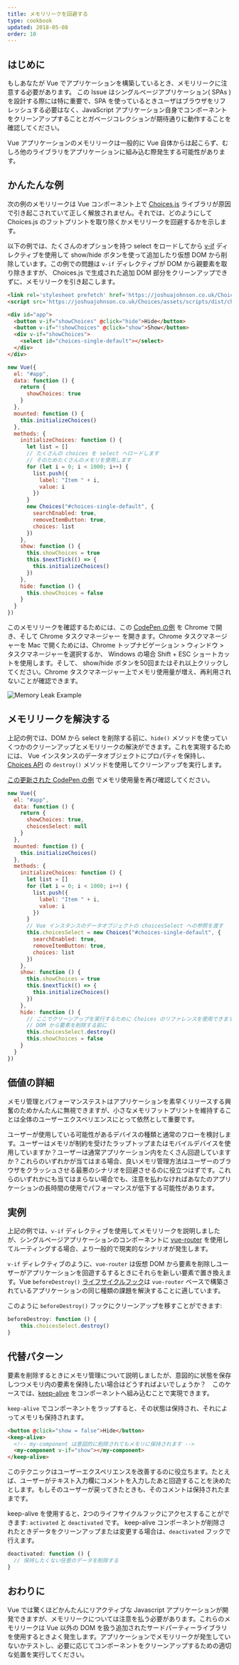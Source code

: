 ```yaml
---
title: メモリリークを回避する
type: cookbook
updated: 2018-05-08
order: 10
---
```

## はじめに

もしあなたが Vue でアプリケーションを構築しているとき、メモリリークに注意する必要があります。 この Issue はシングルページアプリケーション( SPAs )を設計する際には特に重要で、SPA を使っているときユーザはブラウザをリフレッシュする必要はなく、JavaScript アプリケーション自身でコンポーネントをクリーンアップすることとガベージコレクションが期待通りに動作することを確認してください。  

Vue アプリケーションのメモリリークは一般的に Vue 自体からは起こらず、むしろ他のライブラリをアプリケーションに組み込む際発生する可能性があります。

## かんたんな例

次の例のメモリリークは Vue コンポーネント上で [Choices.js](https://github.com/jshjohnson/Choices) ライブラリが原因で引き起こされていて正しく解放されません。それでは、どのようにして Choices.js のフットプリントを取り除くかメモリリークを回避するかを示します。

以下の例では、たくさんのオプションを持つ select をロードしてから [v-if](/v2/guide/conditional.html) ディレクティブを使用して show/hide ボタンを使って追加したり仮想 DOM から削除しています。この例での問題は `v-if` ディレクティブが DOM から親要素を取り除きますが、 Choices.js で生成された追加 DOM 部分をクリーンアップできずに、メモリリークを引き起こします。   

```html
<link rel='stylesheet prefetch' href='https://joshuajohnson.co.uk/Choices/assets/styles/css/choices.min.css?version=3.0.3'>
<script src='https://joshuajohnson.co.uk/Choices/assets/scripts/dist/choices.min.js?version=3.0.3'></script>

<div id="app">
  <button v-if="showChoices" @click="hide">Hide</button>
  <button v-if="!showChoices" @click="show">Show</button>
  <div v-if="showChoices">
    <select id="choices-single-default"></select>
  </div>
</div>
```
```js
new Vue({
  el: "#app",
  data: function () {
    return {
      showChoices: true
    }
  },
  mounted: function () {
    this.initializeChoices()
  },
  methods: {
    initializeChoices: function () {
      let list = []
      // たくさんの choices を select へロードします
      // そのためたくさんのメモリを使用します
      for (let i = 0; i < 1000; i++) {
        list.push({
          label: "Item " + i,
          value: i
        })
      }
      new Choices("#choices-single-default", {
        searchEnabled: true,
        removeItemButton: true,
        choices: list
      })
    },
    show: function () {
      this.showChoices = true
      this.$nextTick(() => {
        this.initializeChoices()
      })
    },
    hide: function () {
      this.showChoices = false
    }
  }
})
```
このメモリリークを確認するためには、この [CodePen の例](https://codepen.io/freeman-g/pen/qobpxo) を Chrome で開き、そして Chrome タスクマネージャー を開きます。Chrome タスクマネージャーを Mac で開くためには、Chrome トップナビゲーション > ウィンドウ > タスクマネージャーを選択するか、 Windows の場合 Shift + ESC ショートカットを使用します。そして、 show/hide ボタンを50回またはそれ以上クリックしてください。Chrome タスクマネージャー上でメモリ使用量が増え、再利用されないことが確認できます。

![Memory Leak Example](/images/memory-leak-example.png)

## メモリリークを解決する

上記の例では、DOM から select を削除する前に、`hide()` メソッドを使っていくつかのクリーンアップとメモリリークの解決ができます。これを実現するためには、 Vue インスタンスのデータオブジェクトにプロパティを保持し、 [Choices API](https://github.com/jshjohnson/Choices)  の `destroy()` メソッドを使用してクリーンアップを実行します。

[この更新された CodePen の例](https://codepen.io/freeman-g/pen/mxWMor) でメモリ使用量を再び確認してください。

```js
new Vue({
  el: "#app",
  data: function () {
    return {
      showChoices: true,
      choicesSelect: null
    }
  },
  mounted: function () {
    this.initializeChoices()
  },
  methods: {
    initializeChoices: function () {
      let list = []
      for (let i = 0; i < 1000; i++) {
        list.push({
          label: "Item " + i,
          value: i
        })
      }
      // Vue インスタンスのデータオブジェクトの choicesSelect への参照を渡す
      this.choicesSelect = new Choices("#choices-single-default", {
        searchEnabled: true,
        removeItemButton: true,
        choices: list
      })
    },
    show: function () {
      this.showChoices = true
      this.$nextTick(() => {
        this.initializeChoices()
      })
    },
    hide: function () {
      // ここでクリーンアップを実行するために Choices のリファレンスを使用できます
      // DOM から要素を削除する前に
      this.choicesSelect.destroy()
      this.showChoices = false
    }
  }
})
```

## 価値の詳細

メモリ管理とパフォーマンステストはアプリケーションを素早くリリースする興奮のためかんたんに無視できますが、小さなメモリフットプリントを維持することは全体のユーザーエクスペリエンスにとって依然として重要です。

ユーザーが使用している可能性があるデバイスの種類と通常のフローを検討します。ユーザーはメモリが制約を受けたラップトップまたはモバイルデバイスを使用していますか？ユーザーは通常アプリケーション内をたくさん回遊していますか？これらのいずれかが当てはまる場合、良いメモリ管理方法はユーザーのブラウザをクラッシュさせる最悪のシナリオを回避させるのに役立つはずです。これらのいずれかにも当てはまらない場合でも、注意を払わなければあなたのアプリケーションの長時間の使用でパフォーマンスが低下する可能性があります。

## 実例

上記の例では、`v-if` ディレクティブを使用してメモリリークを説明しましたが、シングルページアプリケーションのコンポーネントに [vue-router](https://router.vuejs.org/ja/) を使用してルーティングする場合、より一般的で現実的なシナリオが発生します。

`v-if` ディレクティブのように、`vue-router` は仮想 DOM から要素を削除しユーザーがアプリケーションを回遊するするときにそれらを新しい要素で置き換えます。Vue `beforeDestroy()` [ライフサイクルフック](/v2/guide/instance.html#Lifecycle-Diagram)は `vue-router` ベースで構築されているアプリケーションの同じ種類の課題を解決することに適しています。

このように `beforeDestroy()` フックにクリーンアップを移すことができます:

```js
beforeDestroy: function () {
    this.choicesSelect.destroy()
}
```

## 代替パターン

要素を削除するときにメモリ管理について説明しましたが、意図的に状態を保存しつつメモリ内の要素を保持したい場合はどうすればよいでしょうか？　このケースでは、[keep-alive](/v2/api/#keep-alive) をコンポーネントへ組み込むことで実現できます。

`keep-alive` でコンポーネントをラップすると、その状態は保持され、それによってメモリも保持されます。

```html
<button @click="show = false">Hide</button>
<keep-alive>
  <!-- my-component は意図的に削除されてもメモリに保持されます -->
  <my-component v-if="show"></my-component>
</keep-alive>
```
このテクニックはユーザーエクスペリエンスを改善するのに役立ちます。たとえば、ユーザーがテキスト入力欄にコメントを入力したあと回遊することを決めたとします。もしそのユーザーが戻ってきたときも、そのコメントは保持されたままです。

keep-alive を使用すると、2つのライフサイクルフックにアクセスすることができます: `activated` と `deactivated` です。 keep-alive コンポーネントが削除されたときデータをクリーンアップまたは変更する場合は、`deactivated` フックで行えます。

```js
deactivated: function () {
  // 保持したくない任意のデータを削除する
}
```

## おわりに

Vue では驚くほどかんたんにリアクティブな Javascript アプリケーションが開発できますが、メモリリークについては注意を払う必要があります。これらのメモリリークは Vue 以外の DOM を扱う追加されたサードパーティーライブラリを使用するときよく発生します。アプリケーションでメモリリークが発生していないかテストし、必要に応じてコンポーネントをクリーンアップするための適切な処置を実行してください。
